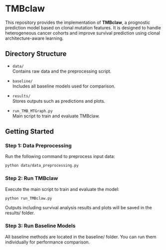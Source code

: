 # TMBclaw

This repository provides the implementation of **TMBclaw**, a prognostic prediction model based on clonal mutation features. It is designed to handle heterogeneous cancer cohorts and improve survival prediction using clonal architecture-aware learning.

## Directory Structure

- `data/`  
  Contains raw data and the preprocessing script.
  
- `baseline/`  
  Includes all baseline models used for comparison.

- `results/`  
  Stores outputs such as predictions and plots.

- `run_TMB_MTGraph.py`  
  Main script to train and evaluate TMBclaw.

## Getting Started

### Step 1: Data Preprocessing

Run the following command to preprocess input data:

```bash
python data/data_preprocessing.py
```

### Step 2: Run TMBclaw

Execute the main script to train and evaluate the model:

```bash
python run_TMBclaw.py
```

Outputs including survival analysis results and plots will be saved in the results/ folder.

### Step 3: Run Baseline Models

All baseline methods are located in the baseline/ folder. You can run them individually for performance comparison.
